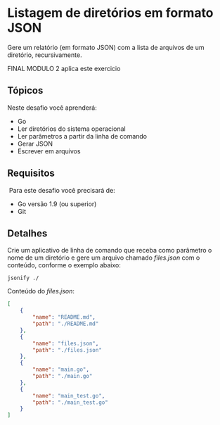 # Listagem de diretórios em formato JSON

Gere um relatório (em formato JSON) com a lista de arquivos de um diretório, recursivamente.

FINAL MODULO 2 aplica este exercicio

## Tópicos

Neste desafio você aprenderá:

- Go
- Ler diretórios do sistema operacional
- Ler parâmetros a partir da linha de comando
- Gerar JSON
- Escrever em arquivos

## Requisitos
​
Para este desafio você precisará de:

- Go versão 1.9 (ou superior)
- Git


## Detalhes

Crie um aplicativo de linha de comando que receba como parâmetro o nome de um diretório e gere um arquivo chamado _files.json_ com o conteúdo, conforme o exemplo abaixo:

    jsonify ./

Conteúdo do _files.json_:

``` json
[
    {
        "name": "README.md",
        "path": "./README.md"
    },
    {
        "name": "files.json",
        "path": "./files.json"
    },
    {
        "name": "main.go",
        "path": "./main.go"
    },
    {
        "name": "main_test.go",
        "path": "./main_test.go"
    }
]
```